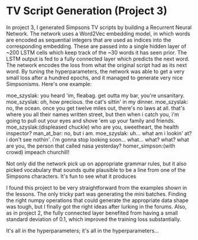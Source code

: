 # TV Script Generation (Project 3)

In project 3, I generated Simpsons TV scripts by building a Recurrent Neural Network. The network uses a Word2Vec embedding model, in which words are encoded as sequential integers that are used as indices into the corresponding embedding. These are passed into a single hidden layer of ~200 LSTM cells which keep track of the ~30 words it has seen prior. The LSTM output is fed to a fully connected layer which predicts the next word. The network encodes the loss from what the original script had as its next word. By tuning the hyperparameters, the network was able to get a very small loss after a hundred epochs, and it managed to generate very nice Simpsonisms. Here's one example:

moe_szyslak: you heard 'im, fleabag. get outta my bar, you're unsanitary.
moe_szyslak: oh, how precious. the cat's sittin' in my dinner.
moe_szyslak: no, the ocean. once you get twelve miles out, there's no laws at all. that's where you all their names written street, but then when i catch you, i'm going to pull out your eyes and shove 'em up your family and friends.
moe_szyslak:(displeased chuckle) who are you, sweetheart, the health inspector?
man_at_bar: no, but i am.
moe_szyslak: uh... what am i lookin' at? i don't see nothin'. i'm gonna stop looking soon... what... what? what? what are you, the person that called nasa yesterday?
homer_simpson:(with crowd) impeach churchill!

Not only did the network pick up on appropriate grammar rules, but it also picked vocabulary that sounds quite plausible to be a line from one of the Simpsons characters. It's fun to see what it produces

I found this project to be very straightforward from the examples shown in the lessons. The only tricky part was generating the mini batches. Finding the right numpy operations that could generate the appropriate data shape was tough, but I finally got the right ideas after lurking in the forums. Also, as in project 2, the fully connected layer benefited from having a small standard deviation of 0.1, which improved the training loss substantially. 

It's all in the hyperparameters; it's all in the hyperparameters...
